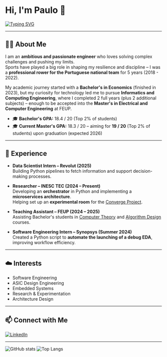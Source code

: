 # Hi, I'm Paulo 👋

[![Typing SVG](https://readme-typing-svg.herokuapp.com/?lines=Welcome+to+my+profile!;I+love+coding)](https://git.io/typing-svg)

---

## 🧑‍💻 About Me

I am an **ambitious and passionate engineer** who loves solving complex challenges and pushing my limits.  
Sports have played a big role in shaping my resilience and discipline – I was a **professional rower for the Portuguese national team** for 5 years (2018 - 2022).  

My academic journey started with a **Bachelor's in Economics** (finished in 2023), but my curiosity for technology led me to pursue **Informatics and Computing Engineering**, where I completed 2 full years (plus 2 additional subjects) – enough to be accepted into the **Master's in Electrical and Computer Engineering** at FEUP.  

- 🎓 **Bachelor's GPA:** 18.4 / 20 (Top 2% of students)  
- 🎓 **Current Master's GPA:** 18.3 / 20 – aiming for **19 / 20** (Top 2% of students) upon graduation (expected 2026)

---

## 💼 Experience

- **Data Scientist Intern – Revolut (2025)**  
  Building Python pipelines to fetch information and support decision-making processes.

- **Researcher – INESC TEC (2024 – Present)**  
  Developing an **orchestrator** in Python and implementing a **microservices architecture**.  
  Helping set up an **experimental room** for the [Converge Project](https://converge-project.eu/).  

- **Teaching Assistant – FEUP (2024 – 2025)**  
  Assisting Bachelor's students in [Computer Theory](https://sigarra.up.pt/feup/en/UCURR_GERAL.FICHA_UC_VIEW?pv_ocorrencia_id=501672) and [Algorithm Design](https://sigarra.up.pt/feup/en/UCURR_GERAL.FICHA_UC_VIEW?pv_ocorrencia_id=520321) courses.

- **Software Engineering Intern – Synopsys (Summer 2024)**  
  Created a Python script to **automate the launching of a debug EDA**, improving workflow efficiency.

---

## ☁️ Interests

- Software Engineering
- ASIC Design Engineering
- Embedded Systems  
- Research & Experimentation
- Architecture Design


---

## 📫 Connect with Me

[![LinkedIn](https://img.shields.io/badge/LinkedIn-0077B5?style=for-the-badge&logo=linkedin&logoColor=white)](https://www.linkedin.com/in/paulo-m-fidalgo/)

---

![GitHub stats](https://github-readme-stats.vercel.app/api?username=PauloFidalgo&show_icons=true&theme=radical)
![Top Langs](https://github-readme-stats.vercel.app/api/top-langs/?username=PauloFidalgo&layout=compact)
